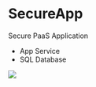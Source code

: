 # SecureApp
 Secure PaaS Application
 <ul>
 <li>App Service
 <li>SQL Database
 </ul>
 <img src="https://storagegomez.blob.core.windows.net/public/images/SecureApp_POC.png"/>
